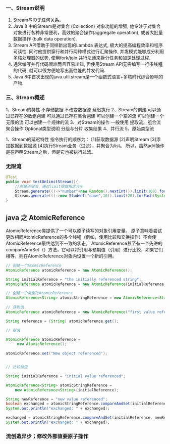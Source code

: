 ### 一、Stream说明
1. Stream与IO无任何关系。
2. Java 8 中的Stream是对集合 (Collection) 对象功能的增强, 他专注于对集合对象进行各种非常便利，高效的聚合操作(aggregate operation), 或者大批量数据操作 (bulk data operation).
3. Stream API借助于同样新出现的Lambda 表达式, 极大的提高编程效率和程序可读性. 同时他提供穿行和并行两种模式进行汇聚操作, 并发模式能够成分利用多核处理器的优势, 使用fork/join 并行法师来拆分任务和加速处理过程.
4. 通常编写并行代码很难而且容易出错, 但使用Stream API无需编写一行多线程的代码, 就可以很方便地写出高性能的并发代码.
5. Java 8中首次出现的java.util.stream是一个函数式语言+多核时代综合影响的产物.

### 三、Stream概述
1、Stream的特性
不存储数据
不改变数据源
延迟执行
2、Stream的创建
可以通过已存在的数组创建
可以通过已存在集合创建
可以创建一个空的流
可以创建一个无限的流
可以创建一个规律的流
3、对Stream的操作
一般使用
提取流、组合流
聚合操作
Optional类型说明
分组与分片
收集结果
4、并行流
5、原始类型流

1、Stream的延迟特性
指令执行的顺序为：
[1]获取数据源
[2]声明Stream
[3]添加数据到数据源
[4]执行Stream业务（过滤），并聚合为list。
所以，虽然add操作是在声明Stream之后，但是它也被执行过滤。

### 无限流
```java
@Test
public void testUnlimitStream(){
    //创建无限流，通过limit提取指定大小
    Stream.generate(()->"number"+new Random().nextInt()).limit(100).forEach(System.out::println);
    Stream.generate(()->new Student("name",10)).limit(20).forEach(System.out::println);
}

```


## java 之 AtomicReference
AtomicReference类提供了一个可以原子读写的对象引用变量。 原子意味着尝试更改相同AtomicReference的多个线程（例如，使用比较和交换操作）不会使AtomicReference最终达到不一致的状态。 AtomicReference甚至有一个先进的compareAndSet（）方法，它可以将引用与预期值（引用）进行比较，如果它们相等，则在AtomicReference对象内设置一个新的引用。

```java 
// 创建一个AtomicReference
AtomicReference atomicReference = new AtomicReference();

String initialReference = "the initially referenced string";
AtomicReference atomicReference = new AtomicReference(initialReference);

// 创建一个类型的AtomicReference
AtomicReference<String> atomicStringReference = new AtomicReference<String>();
    
// 获取值
AtomicReference atomicReference = new AtomicReference("first value referenced");

String reference = (String) atomicReference.get();

// 赋值

AtomicReference atomicReference = 
     new AtomicReference();
    
atomicReference.set("New object referenced");


// 比较赋值

String initialReference = "initial value referenced";

AtomicReference<String> atomicStringReference =
    new AtomicReference<String>(initialReference);

String newReference = "new value referenced";
boolean exchanged = atomicStringReference.compareAndSet(initialReference, newReference);
System.out.println("exchanged: " + exchanged);

exchanged = atomicStringReference.compareAndSet(initialReference, newReference);
System.out.println("exchanged: " + exchanged);
```


### 流创造异步；修改外部值要原子操作